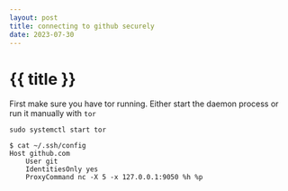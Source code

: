 ```yaml
---
layout: post
title: connecting to github securely
date: 2023-07-30
---
```


# {{ title }}

First make sure you have tor running.  Either start the daemon process or run it manually with `tor`

```
sudo systemctl start tor
```

```
$ cat ~/.ssh/config
Host github.com
    User git
    IdentitiesOnly yes
    ProxyCommand nc -X 5 -x 127.0.0.1:9050 %h %p
```
